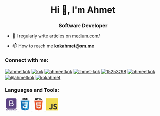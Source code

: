 <h1 align="center">Hi 👋, I'm Ahmet</h1>
<h3 align="center">Software Developer</h3>

- 📝 I regularly write articles on [medium.com/](ahmetkok.medium.com/)

- 📫 How to reach me **kokahmet@pm.me**

<h3 align="left">Connect with me:</h3>
<p align="left">
<a href="https://codepen.io/ahmetkok" target="blank"><img align="center" src="https://raw.githubusercontent.com/rahuldkjain/github-profile-readme-generator/master/src/images/icons/Social/codepen.svg" alt="ahmetkok" height="30" width="40" /></a>
<a href="https://dev.to/kok" target="blank"><img align="center" src="https://cdn.jsdelivr.net/npm/simple-icons@3.0.1/icons/dev-dot-to.svg" alt="kok" height="30" width="40" /></a>
<a href="https://twitter.com/ahmeetkok" target="blank"><img align="center" src="https://raw.githubusercontent.com/rahuldkjain/github-profile-readme-generator/master/src/images/icons/Social/twitter.svg" alt="ahmeetkok" height="30" width="40" /></a>
<a href="https://linkedin.com/in/ahmet-kok" target="blank"><img align="center" src="https://raw.githubusercontent.com/rahuldkjain/github-profile-readme-generator/master/src/images/icons/Social/linked-in-alt.svg" alt="ahmet-kok" height="30" width="40" /></a>
<a href="https://stackoverflow.com/users/15253298" target="blank"><img align="center" src="https://raw.githubusercontent.com/rahuldkjain/github-profile-readme-generator/master/src/images/icons/Social/stack-overflow.svg" alt="15253298" height="30" width="40" /></a>
<a href="https://instagram.com/ahmeetkok" target="blank"><img align="center" src="https://raw.githubusercontent.com/rahuldkjain/github-profile-readme-generator/master/src/images/icons/Social/instagram.svg" alt="ahmeetkok" height="30" width="40" /></a>
<a href="https://medium.com/@ahmetkok" target="blank"><img align="center" src="https://raw.githubusercontent.com/rahuldkjain/github-profile-readme-generator/master/src/images/icons/Social/medium.svg" alt="@ahmetkok" height="30" width="40" /></a>
<a href="https://www.hackerrank.com/kokahmet" target="blank"><img align="center" src="https://raw.githubusercontent.com/rahuldkjain/github-profile-readme-generator/master/src/images/icons/Social/hackerrank.svg" alt="kokahmet" height="30" width="40" /></a>
</p>

<h3 align="left">Languages and Tools:</h3>
<p align="left"> <a href="https://getbootstrap.com" target="_blank"> <img src="https://raw.githubusercontent.com/devicons/devicon/master/icons/bootstrap/bootstrap-plain-wordmark.svg" alt="bootstrap" width="40" height="40"/> </a> <a href="https://www.w3schools.com/css/" target="_blank"> <img src="https://raw.githubusercontent.com/devicons/devicon/master/icons/css3/css3-original-wordmark.svg" alt="css3" width="40" height="40"/> </a> <a href="https://www.w3.org/html/" target="_blank"> <img src="https://raw.githubusercontent.com/devicons/devicon/master/icons/html5/html5-original-wordmark.svg" alt="html5" width="40" height="40"/> </a> <a href="https://developer.mozilla.org/en-US/docs/Web/JavaScript" target="_blank"> <img src="https://raw.githubusercontent.com/devicons/devicon/master/icons/javascript/javascript-original.svg" alt="javascript" width="40" height="40"/> </a> </p>
